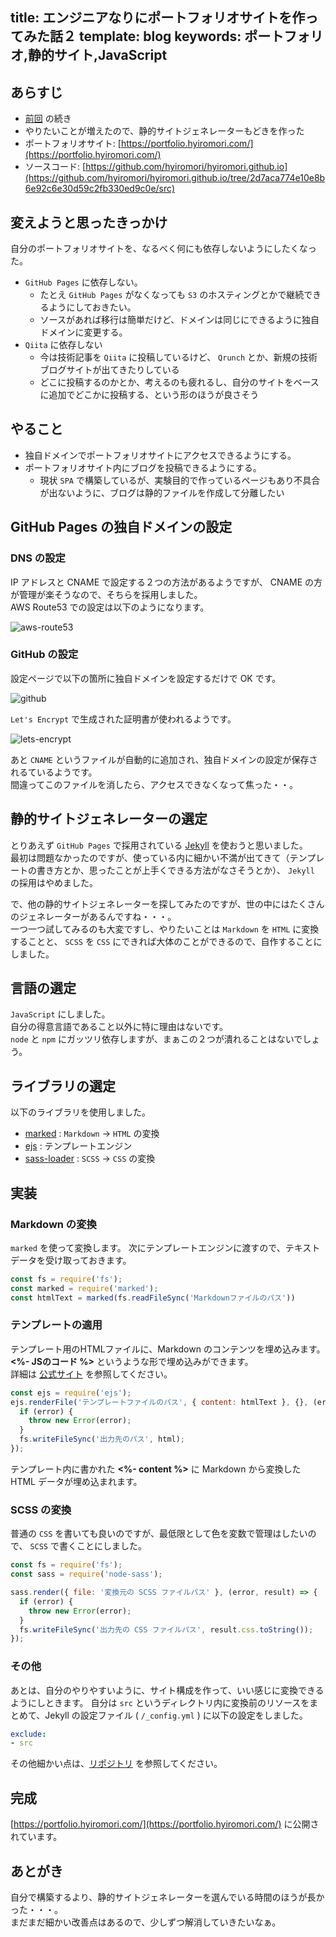 title: エンジニアなりにポートフォリオサイトを作ってみた話２
template: blog
keywords: ポートフォリオ,静的サイト,JavaScript
---

## あらすじ

- [前回](/blog/2018-09/portfolio.html) の続き
- やりたいことが増えたので、静的サイトジェネレーターもどきを作った
- ポートフォリオサイト: [https://portfolio.hyiromori.com/](https://portfolio.hyiromori.com/)
- ソースコード: [https://github.com/hyiromori/hyiromori.github.io](https://github.com/hyiromori/hyiromori.github.io/tree/2d7aca774e10e8b6e92c6e30d59c2fb330ed9c0e/src)

## 変えようと思ったきっかけ

自分のポートフォリオサイトを、なるべく何にも依存しないようにしたくなった。  

- `GitHub Pages` に依存しない。
  - たとえ `GitHub Pages` がなくなっても `S3` のホスティングとかで継続できるようにしておきたい。
  - ソースがあれば移行は簡単だけど、ドメインは同じにできるように独自ドメインに変更する。
- `Qiita` に依存しない
  - 今は技術記事を `Qiita` に投稿しているけど、 `Qrunch` とか、新規の技術ブログサイトが出てきたりしている
  - どこに投稿するのかとか、考えるのも疲れるし、自分のサイトをベースに追加でどこかに投稿する、という形のほうが良さそう

## やること

- 独自ドメインでポートフォリオサイトにアクセスできるようにする。
- ポートフォリオサイト内にブログを投稿できるようにする。
  - 現状 `SPA` で構築しているが、実験目的で作っているページもあり不具合が出ないように、ブログは静的ファイルを作成して分離したい

## GitHub Pages の独自ドメインの設定

### DNS の設定

IP アドレスと CNAME で設定する２つの方法があるようですが、 CNAME の方が管理が楽そうなので、そちらを採用しました。  
AWS Route53 での設定は以下のようになります。  

![aws-route53](/assets/images/blog/2018-12/portfolio-2/aws-route53.jpg)

### GitHub の設定

設定ページで以下の箇所に独自ドメインを設定するだけで OK です。  

![github](/assets/images/blog/2018-12/portfolio-2/github.jpg)

`Let's Encrypt` で生成された証明書が使われるようです。  

![lets-encrypt](/assets/images/blog/2018-12/portfolio-2/lets-encrypt.jpg)

あと `CNAME` というファイルが自動的に追加され、独自ドメインの設定が保存されるているようです。  
間違ってこのファイルを消したら、アクセスできなくなって焦った・・。

## 静的サイトジェネレーターの選定

とりあえず `GitHub Pages` で採用されている [Jekyll](https://jekyllrb.com/) を使おうと思いました。  
最初は問題なかったのですが、使っている内に細かい不満が出てきて（テンプレートの書き方とか、思ったことが上手くできる方法がなさそうとか）、 `Jekyll` の採用はやめました。  

で、他の静的サイトジェネレーターを探してみたのですが、世の中にはたくさんのジェネレーターがあるんですね・・・。  
一つ一つ試してみるのも大変ですし、やりたいことは `Markdown` を `HTML` に変換することと、 `SCSS` を `CSS` にできれば大体のことができるので、自作することにしました。

## 言語の選定

`JavaScript` にしました。  
自分の得意言語であること以外に特に理由はないです。  
`node` と `npm` にガッツリ依存しますが、まぁこの２つが潰れることはないでしょう。

## ライブラリの選定

以下のライブラリを使用しました。

- [marked](https://www.npmjs.com/package/marked) : `Markdown` -> `HTML` の変換
- [ejs](https://www.npmjs.com/package/ejs) : テンプレートエンジン
- [sass-loader](https://www.npmjs.com/package/sass-loader) : `SCSS` -> `CSS` の変換

## 実装

### Markdown の変換

`marked` を使って変換します。
次にテンプレートエンジンに渡すので、テキストデータを受け取っておきます。

```javascript
const fs = require('fs');
const marked = require('marked');
const htmlText = marked(fs.readFileSync('Markdownファイルのパス'))
```

### テンプレートの適用

テンプレート用のHTMLファイルに、Markdown のコンテンツを埋め込みます。  
**&lt;%- JSのコード %&gt;** というような形で埋め込みができます。  
詳細は [公式サイト](https://ejs.co/) を参照してください。

```javascript
const ejs = require('ejs');
ejs.renderFile('テンプレートファイルのパス', { content: htmlText }, {}, (error, html) => {
  if (error) {
    throw new Error(error);
  }
  fs.writeFileSync('出力先のパス', html);
});
```

テンプレート内に書かれた **&lt;%- content %&gt;** に Markdown から変換した HTML データが埋め込まれます。

### SCSS の変換

普通の `CSS` を書いても良いのですが、最低限として色を変数で管理はしたいので、 `SCSS` で書くことにしました。

```javascript
const fs = require('fs');
const sass = require('node-sass');

sass.render({ file: '変換元の SCSS ファイルパス' }, (error, result) => {
  if (error) {
    throw new Error(error);
  }
  fs.writeFileSync('出力先の CSS ファイルパス', result.css.toString());
});
```

### その他

あとは、自分のやりやすいように、サイト構成を作って、いい感じに変換できるようにしときます。
自分は `src` というディレクトリ内に変換前のリソースをまとめて、Jekyll の設定ファイル ( `/_config.yml` ) に以下の設定をしました。

```yaml
exclude:
- src
```

その他細かい点は、[リポジトリ](https://github.com/hyiromori/hyiromori.github.io/tree/2d7aca774e10e8b6e92c6e30d59c2fb330ed9c0e/src) を参照してください。

## 完成

[https://portfolio.hyiromori.com/](https://portfolio.hyiromori.com/) に公開されています。

## あとがき

自分で構築するより、静的サイトジェネレーターを選んでいる時間のほうが長かった・・・。  
まだまだ細かい改善点はあるので、少しずつ解消していきたいなぁ。
